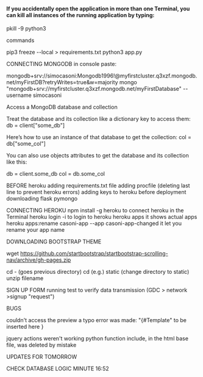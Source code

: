 #### If you accidentally open the application in more than one Terminal, you can kill all instances of the running application by typing: 
pkill -9 python3

commands

pip3 freeze --local > requirements.txt
python3 app.py


CONNECTING MONGODB
in console paste:

mongodb+srv://simocasoni:Mongodb1996!@myfirstcluster.q3xzf.mongodb.net/myFirstDB?retryWrites=true&w=majority
mongo "mongodb+srv://myfirstcluster.q3xzf.mongodb.net/myFirstDatabase" --username simocasoni

Access a MongoDB database and collection


Treat the database and its collection like a dictionary key to access them:
db = client["some_db"]

Here’s how to use an instance of that database to get the collection:
col = db["some_col"]


You can also use objects attributes to get the database and its collection like this:

db = client.some_db
col = db.some_col



BEFORE heroku
adding requirements.txt file
adding procfile (deleting last line to prevent heroku errors)
adding keys to heroku before deployment
downloading flask pymongo

CONNECTING HEROKU
npm install -g heroku    to connect heroku in the Terminal
heroku login -i          to login to heroku
heroku apps              it shows actual apps
heroku apps:rename casoni-app --app casoni-app-changed      it let you rename your app name


DOWNLOADING BOOTSTRAP THEME

wget https://github.com/startbootstrap/startbootstrap-scrolling-nav/archive/gh-pages.zip

cd - (goes previous directory)
cd (e.g.) static (change directory to static)
unzip filename

SIGN UP FORM
running test to verify data transmission (GDC > network >signup "request")


BUGS

couldn't access the preview
a typo error was made: "{#Template" to be inserted here }

jquery actions weren't working
python function include, in the html base file, was deleted by mistake


UPDATES FOR TOMORROW 

CHECK DATABASE LOGIC MINUTE 16:52
